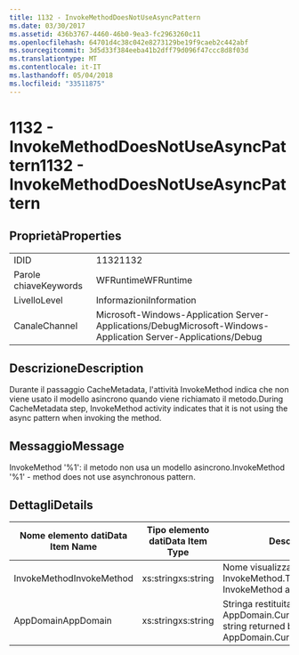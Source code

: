 ```yaml
---
title: 1132 - InvokeMethodDoesNotUseAsyncPattern
ms.date: 03/30/2017
ms.assetid: 436b3767-4460-46b0-9ea3-fc2963260c11
ms.openlocfilehash: 64701d4c38c042e8273129be19f9caeb2c442abf
ms.sourcegitcommit: 3d5d33f384eeba41b2dff79d096f47ccc8d8f03d
ms.translationtype: MT
ms.contentlocale: it-IT
ms.lasthandoff: 05/04/2018
ms.locfileid: "33511875"
---
```

# <a name="1132---invokemethoddoesnotuseasyncpattern"></a><span data-ttu-id="c97a8-102">1132 - InvokeMethodDoesNotUseAsyncPattern</span><span class="sxs-lookup"><span data-stu-id="c97a8-102">1132 - InvokeMethodDoesNotUseAsyncPattern</span></span>
## <a name="properties"></a><span data-ttu-id="c97a8-103">Proprietà</span><span class="sxs-lookup"><span data-stu-id="c97a8-103">Properties</span></span>  
  
|||  
|-|-|  
|<span data-ttu-id="c97a8-104">ID</span><span class="sxs-lookup"><span data-stu-id="c97a8-104">ID</span></span>|<span data-ttu-id="c97a8-105">1132</span><span class="sxs-lookup"><span data-stu-id="c97a8-105">1132</span></span>|  
|<span data-ttu-id="c97a8-106">Parole chiave</span><span class="sxs-lookup"><span data-stu-id="c97a8-106">Keywords</span></span>|<span data-ttu-id="c97a8-107">WFRuntime</span><span class="sxs-lookup"><span data-stu-id="c97a8-107">WFRuntime</span></span>|  
|<span data-ttu-id="c97a8-108">Livello</span><span class="sxs-lookup"><span data-stu-id="c97a8-108">Level</span></span>|<span data-ttu-id="c97a8-109">Informazioni</span><span class="sxs-lookup"><span data-stu-id="c97a8-109">Information</span></span>|  
|<span data-ttu-id="c97a8-110">Canale</span><span class="sxs-lookup"><span data-stu-id="c97a8-110">Channel</span></span>|<span data-ttu-id="c97a8-111">Microsoft-Windows-Application Server-Applications/Debug</span><span class="sxs-lookup"><span data-stu-id="c97a8-111">Microsoft-Windows-Application Server-Applications/Debug</span></span>|  
  
## <a name="description"></a><span data-ttu-id="c97a8-112">Descrizione</span><span class="sxs-lookup"><span data-stu-id="c97a8-112">Description</span></span>  
 <span data-ttu-id="c97a8-113">Durante il passaggio CacheMetadata, l'attività InvokeMethod indica che non viene usato il modello asincrono quando viene richiamato il metodo.</span><span class="sxs-lookup"><span data-stu-id="c97a8-113">During CacheMetadata step, InvokeMethod activity indicates that it is not using the async pattern when invoking the method.</span></span>  
  
## <a name="message"></a><span data-ttu-id="c97a8-114">Messaggio</span><span class="sxs-lookup"><span data-stu-id="c97a8-114">Message</span></span>  
 <span data-ttu-id="c97a8-115">InvokeMethod '%1': il metodo non usa un modello asincrono.</span><span class="sxs-lookup"><span data-stu-id="c97a8-115">InvokeMethod '%1' - method does not use asynchronous pattern.</span></span>  
  
## <a name="details"></a><span data-ttu-id="c97a8-116">Dettagli</span><span class="sxs-lookup"><span data-stu-id="c97a8-116">Details</span></span>  
  
|<span data-ttu-id="c97a8-117">Nome elemento dati</span><span class="sxs-lookup"><span data-stu-id="c97a8-117">Data Item Name</span></span>|<span data-ttu-id="c97a8-118">Tipo elemento dati</span><span class="sxs-lookup"><span data-stu-id="c97a8-118">Data Item Type</span></span>|<span data-ttu-id="c97a8-119">Descrizione</span><span class="sxs-lookup"><span data-stu-id="c97a8-119">Description</span></span>|  
|--------------------|--------------------|-----------------|  
|<span data-ttu-id="c97a8-120">InvokeMethod</span><span class="sxs-lookup"><span data-stu-id="c97a8-120">InvokeMethod</span></span>|<span data-ttu-id="c97a8-121">xs:string</span><span class="sxs-lookup"><span data-stu-id="c97a8-121">xs:string</span></span>|<span data-ttu-id="c97a8-122">Nome visualizzato dell'attività InvokeMethod.</span><span class="sxs-lookup"><span data-stu-id="c97a8-122">The display name of the InvokeMethod activity.</span></span>|  
|<span data-ttu-id="c97a8-123">AppDomain</span><span class="sxs-lookup"><span data-stu-id="c97a8-123">AppDomain</span></span>|<span data-ttu-id="c97a8-124">xs:string</span><span class="sxs-lookup"><span data-stu-id="c97a8-124">xs:string</span></span>|<span data-ttu-id="c97a8-125">Stringa restituita da AppDomain.CurrentDomain.FriendlyName.</span><span class="sxs-lookup"><span data-stu-id="c97a8-125">The string returned by AppDomain.CurrentDomain.FriendlyName.</span></span>|
